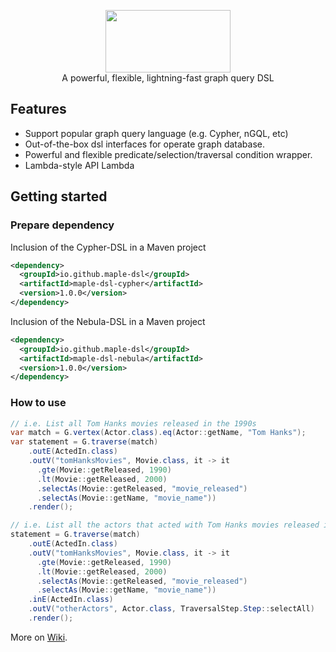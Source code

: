 <p align="center">
  <img width="200px" height="100" src="https://maple-dsl.github.io/maple-dsl/icon/logo_dark.svg"/>
  <br>A powerful, flexible, lightning-fast graph query DSL<br>
</p>

## Features
- Support popular graph query language (e.g. Cypher, nGQL, etc)
- Out-of-the-box dsl interfaces for operate graph database.
- Powerful and flexible predicate/selection/traversal condition wrapper.
- Lambda-style API Lambda

## Getting started

### Prepare dependency
Inclusion of the Cypher-DSL in a Maven project
```xml
<dependency>
  <groupId>io.github.maple-dsl</groupId>
  <artifactId>maple-dsl-cypher</artifactId>
  <version>1.0.0</version>
</dependency>
```

Inclusion of the Nebula-DSL in a Maven project
```xml
<dependency>
  <groupId>io.github.maple-dsl</groupId>
  <artifactId>maple-dsl-nebula</artifactId>
  <version>1.0.0</version>
</dependency>
```

### How to use
```java
// i.e. List all Tom Hanks movies released in the 1990s
var match = G.vertex(Actor.class).eq(Actor::getName, "Tom Hanks");
var statement = G.traverse(match)
    .outE(ActedIn.class)
    .outV("tomHanksMovies", Movie.class, it -> it
      .gte(Movie::getReleased, 1990)
      .lt(Movie::getReleased, 2000)
      .selectAs(Movie::getReleased, "movie_released")
      .selectAs(Movie::getName, "movie_name"))
    .render();

// i.e. List all the actors that acted with Tom Hanks movies released in the 1990s together
statement = G.traverse(match)
    .outE(ActedIn.class)
    .outV("tomHanksMovies", Movie.class, it -> it
      .gte(Movie::getReleased, 1990)
      .lt(Movie::getReleased, 2000)
      .selectAs(Movie::getReleased, "movie_released")
      .selectAs(Movie::getName, "movie_name"))
    .inE(ActedIn.class)
    .outV("otherActors", Actor.class, TraversalStep.Step::selectAll)
    .render();

```
More on [Wiki](https://maple-dsl.github.io/maple-dsl/).
